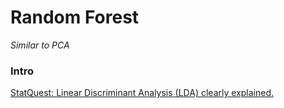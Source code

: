# Random Forest

*Similar to PCA*

### Intro

[StatQuest: Linear Discriminant Analysis (LDA) clearly explained.](https://www.youtube.com/watch?v=azXCzI57Yfc)

